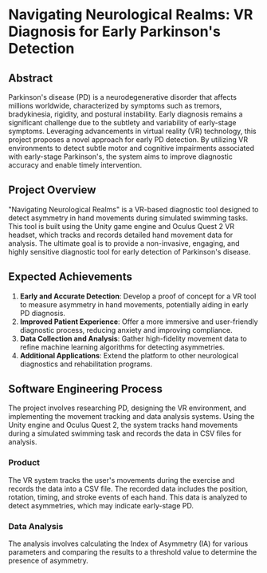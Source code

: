 # Navigating Neurological Realms: VR Diagnosis for Early Parkinson's Detection

## Abstract
Parkinson's disease (PD) is a neurodegenerative disorder that affects millions worldwide, characterized by symptoms such as tremors, bradykinesia, rigidity, and postural instability. Early diagnosis remains a significant challenge due to the subtlety and variability of early-stage symptoms. Leveraging advancements in virtual reality (VR) technology, this project proposes a novel approach for early PD detection. By utilizing VR environments to detect subtle motor and cognitive impairments associated with early-stage Parkinson's, the system aims to improve diagnostic accuracy and enable timely intervention.

## Project Overview
"Navigating Neurological Realms" is a VR-based diagnostic tool designed to detect asymmetry in hand movements during simulated swimming tasks. This tool is built using the Unity game engine and Oculus Quest 2 VR headset, which tracks and records detailed hand movement data for analysis. The ultimate goal is to provide a non-invasive, engaging, and highly sensitive diagnostic tool for early detection of Parkinson's disease.

## Expected Achievements
1. **Early and Accurate Detection**: Develop a proof of concept for a VR tool to measure asymmetry in hand movements, potentially aiding in early PD diagnosis.
2. **Improved Patient Experience**: Offer a more immersive and user-friendly diagnostic process, reducing anxiety and improving compliance.
3. **Data Collection and Analysis**: Gather high-fidelity movement data to refine machine learning algorithms for detecting asymmetries.
4. **Additional Applications**: Extend the platform to other neurological diagnostics and rehabilitation programs.

## Software Engineering Process
The project involves researching PD, designing the VR environment, and implementing the movement tracking and data analysis systems. Using the Unity engine and Oculus Quest 2, the system tracks hand movements during a simulated swimming task and records the data in CSV files for analysis.

### Product
The VR system tracks the user's movements during the exercise and records the data into a CSV file. The recorded data includes the position, rotation, timing, and stroke events of each hand. This data is analyzed to detect asymmetries, which may indicate early-stage PD.

### Data Analysis
The analysis involves calculating the Index of Asymmetry (IA) for various parameters and comparing the results to a threshold value to determine the presence of asymmetry.




